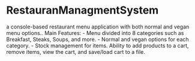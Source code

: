 # RestauranManagmentSystem
 a console-based restaurant menu application with both normal and vegan menu options..  Main Features: - Menu divided into 8 categories such as Breakfast, Steaks, Soups, and more. - Normal and vegan options for each category. - Stock management for items.  Ability to add products to a cart, remove items, view the cart, and save/load cart to a file.
